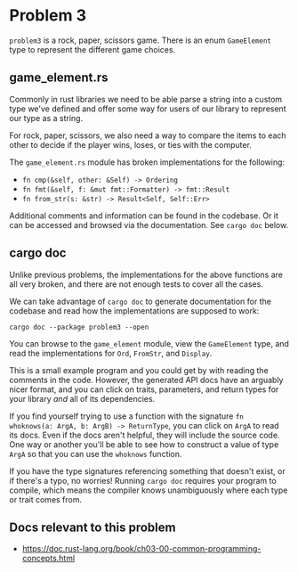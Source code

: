# Problem 3

`problem3` is a rock, paper, scissors game. There is an enum `GameElement`
type to represent the different game choices.

## game_element.rs

Commonly in rust libraries we need to be able parse a string into a custom
type we've defined and offer some way for users of our library to represent
our type as a string.

For rock, paper, scissors, we also need a way to compare the items to each other
to decide if the player wins, loses, or ties with the computer.

The `game_element.rs` module has broken implementations for the following:

* `fn cmp(&self, other: &Self) -> Ordering`
* `fn fmt(&self, f: &mut fmt::Formatter) -> fmt::Result`
* `fn from_str(s: &str) -> Result<Self, Self::Err>`

Additional comments and information can be found in the codebase. Or it can
be accessed and browsed via the documentation. See `cargo doc` below.

## cargo doc

Unlike previous problems, the implementations for the above functions are all
very broken, and there are not enough tests to cover all the cases.

We can take advantage of `cargo doc` to generate documentation for the
codebase and read how the implementations are supposed to work:

```
cargo doc --package problem3 --open
```

You can browse to the `game_element` module, view the `GameElement` type,
and read the implementations for `Ord`, `FromStr`, and `Display`.

This is a small example program and you could get by with reading
the comments in the code. However, the generated API docs have an arguably
nicer format, and you can click on traits, parameters, and return types for
your library *and* all of its dependencies.

If you find yourself trying to use a function with the signature
`fn whoknows(a: ArgA, b: ArgB) -> ReturnType`, you can click on `ArgA` to read
its docs. Even if the docs aren't helpful, they will include the source
code. One way or another you'll be able to see how to construct a value of type
`ArgA` so that you can use the `whoknows` function.

If you have the type signatures referencing something that doesn't exist, or
if there's a typo, no worries! Running `cargo doc` requires your program
to compile, which means the compiler knows unambiguously where each type or
trait comes from.


## Docs relevant to this problem

* https://doc.rust-lang.org/book/ch03-00-common-programming-concepts.html


